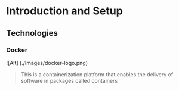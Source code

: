 # Introduction and Setup

## Technologies
### Docker
![Alt] (./Images/docker-logo.png)
> This is a containerization platform that enables the delivery of software in packages called containers
